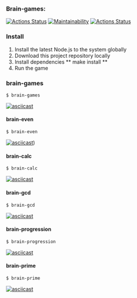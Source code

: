 ### Brain-games:
[![Actions Status](https://github.com/nbadin/frontend-project-lvl1/workflows/hexlet-check/badge.svg)](https://github.com/nbadin/frontend-project-lvl1/actions)  [![Maintainability](https://api.codeclimate.com/v1/badges/85e0fca1725a28e46089/maintainability)](https://codeclimate.com/github/nbadin/frontend-project-lvl1/maintainability)  [![Actions Status](https://github.com/nbadin/frontend-project-lvl1/actions/workflows/linter.yml/badge.svg)](https://github.com/nbadin/frontend-project-lvl1/actions)

### Install
1. Install the latest Node.js to the system globally
1. Download this project repository locally
1. Install dependencies ** make install **
1. Run the game

### brain-games
```
$ brain-games
```
[![asciicast](https://asciinema.org/a/yxOyUdXy0DCnPisGjGrN3gLmR.svg)](https://asciinema.org/a/yxOyUdXy0DCnPisGjGrN3gLmR)

#### brain-even
```
$ brain-even
```
[![asciicast](https://asciinema.org/a/odbkwBO3BuVUS6WOhnpOUdTte.svg)](https://asciinema.org/a/odbkwBO3BuVUS6WOhnpOUdTte))

#### brain-calc
```
$ brain-calc
```
[![asciicast](https://asciinema.org/a/01LLbFRxlgqvjBog1htVyaRo4.svg)](https://asciinema.org/a/01LLbFRxlgqvjBog1htVyaRo4)

#### brain-gcd
```
$ brain-gcd
```
[![asciicast](https://asciinema.org/a/fnFOSHEh8OCkMhTYFBwsXJFSH.svg)](https://asciinema.org/a/fnFOSHEh8OCkMhTYFBwsXJFSH)

#### brain-progression
```
$ brain-progression
```
[![asciicast](https://asciinema.org/a/CHVAFPWINlJKwkQVpnBTXlbPO.svg)](https://asciinema.org/a/CHVAFPWINlJKwkQVpnBTXlbPO)

#### brain-prime
```
$ brain-prime
```
[![asciicast](https://asciinema.org/a/PoE782QdOdbrSNAPmUrweAZyt.svg)](https://asciinema.org/a/PoE782QdOdbrSNAPmUrweAZyt)

